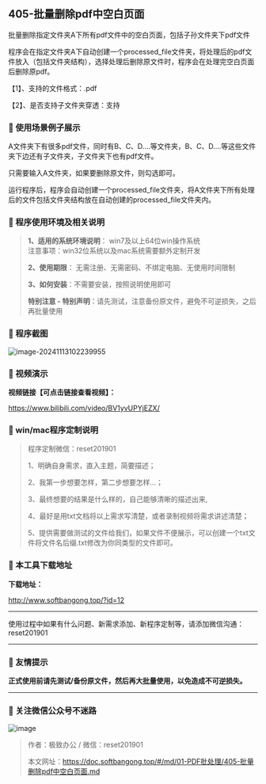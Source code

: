 ## 405-批量删除pdf中空白页面

批量删除指定文件夹A下所有pdf文件中的空白页面，包括子孙文件夹下pdf文件

程序会在指定文件夹A下自动创建一个processed_file文件夹，将处理后的pdf文件放入（包括文件夹结构），选择处理后删除原文件时，程序会在处理完空白页面后删除原pdf。

【1】、支持的文件格式：.pdf  

【2】、是否支持子文件夹穿透：支持  

### 📑 使用场景例子展示

A文件夹下有很多pdf文件，同时有B、C、D....等文件夹，B、C、D....等这些文件夹下边还有子文件夹，子文件夹下也有pdf文件。

只需要输入A文件夹，如果要删除原文件，则勾选即可。

运行程序后，程序会自动创建一个processed_file文件夹，将A文件夹下所有处理后的文件包括文件夹结构放在自动创建的processed_file文件夹内。

### 📑 程序使用环境及相关说明

> **1、适用的系统环境说明**： win7及以上64位win操作系统  
> 注意事项：win32位系统以及mac系统需要额外定制开发  
>
> **2、使用期限**： 无需注册、无需密码、不绑定电脑、无使用时间限制  
>
> **3、如何安装**：不需要安装，按照说明使用即可  
>
> **特别注意 - 特别声明**：请先测试，注意备份原文件，避免不可逆损失，之后再批量使用

### 📑 程序截图

 ![image-20241113102239955](https://s2.loli.net/2024/11/17/MLjZ8hdEAY2Uxlo.png)

### 📑 视频演示

**视频链接【可点击链接查看视频】：**

https://www.bilibili.com/video/BV1yvUPYjEZX/

### 📑 win/mac程序定制说明

> 程序定制微信：reset201901  
>
> 1、明确自身需求，直入主题，简要描述；
>
> 2、我第一步想要怎样，第二步想要怎样...； 
>
> 3、最终想要的结果是什么样的，自己能够清晰的描述出来,  
>
> 4、最好是用txt文档将以上需求写清楚，或者录制视频将需求讲述清楚；  
>
> 5、提供需要做测试的文件给我们，如果文件不便展示，可以创建一个txt文件将文件名后缀.txt修改为你同类型的文件即可。  

### 📑 本工具下载地址

**下载地址：**

http://www.softbangong.top/?id=12

------

使用过程中如果有什么问题、新需求添加、新程序定制等，请添加微信沟通：reset201901

------

### 📑 友情提示

**正式使用前请先测试/备份原文件，然后再大批量使用，以免造成不可逆损失。**

------

### 📑 关注微信公众号不迷路

![image](https://s2.loli.net/2024/11/02/tK9T7jxLcuv5rUk.png)

> 作者：极致办公  /  微信：reset201901
>
> 本文网址：https://doc.softbangong.top/#/md/01-PDF批处理/405-批量删除pdf中空白页面.md